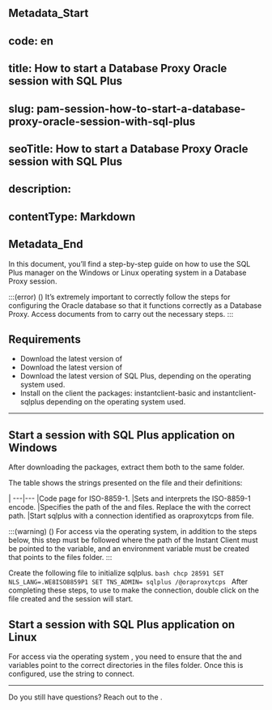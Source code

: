 ## Metadata_Start 
## code: en
## title: How to start a Database Proxy Oracle session with SQL Plus 
## slug: pam-session-how-to-start-a-database-proxy-oracle-session-with-sql-plus 
## seoTitle: How to start a Database Proxy Oracle session with SQL Plus 
## description:  
## contentType: Markdown 
## Metadata_End
In this document, you’ll find a step-by-step guide on how to use the SQL Plus manager on the Windows or Linux operating system in a Database Proxy session.

:::(error) ()
It’s extremely important to correctly follow the steps for configuring the Oracle database so that it functions correctly as a Database Proxy. Access documents from  to carry out the necessary steps.
:::

## Requirements

* Download the latest version of 
* Download the latest version of 
* Download the latest version of SQL Plus, depending on the operating system used.
* Install on the client the packages: instantclient-basic and instantclient-sqlplus depending on the operating system used.

---
## Start a session with SQL Plus application on Windows

After downloading the packages, extract them both to the same folder.

The table shows the strings presented on the file and their definitions:

|
---|---
|Code page for ISO-8859-1.
|Sets and interprets the ISO-8859-1 encode.
|Specifies the path of the  and  files. Replace the  with the correct path.
|Start sqlplus with a connection identified as oraproxytcps from  file.

:::(warning) ()
For access via the  operating system, in addition to the steps below, this step must be followed where the path of the Instant Client must be pointed to the  variable, and an environment variable  must be created that points to the  files folder.
:::

Create the following file  to initialize sqlplus.
`bash
chcp 28591
SET NLS_LANG=.WE8ISO8859P1
SET TNS_ADMIN=
sqlplus /@oraproxytcps
`
After completing these steps, to use  to make the connection, double click on the  file created and the session will start.


## Start a session with SQL Plus application on Linux

For access via the operating system , you need to ensure that the  and  variables point to the correct directories in the  files folder.
Once this is configured, use the string  to connect.

---
Do you still have questions? Reach out to the .